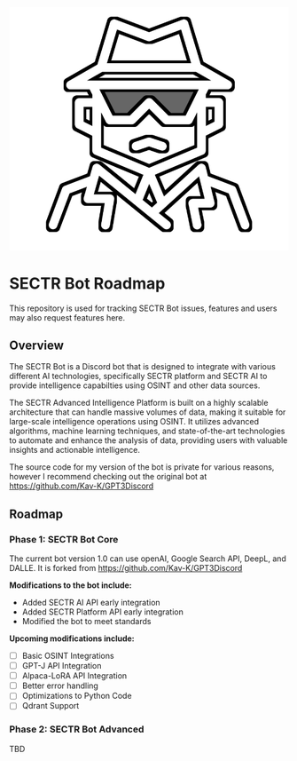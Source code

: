 ![logo](https://github.com/Sudo-Ivan/MyWebsite-Assets/blob/main/images/bots/SECTR/sectrlogo.svg)

# SECTR Bot Roadmap 

This repository is used for tracking SECTR Bot issues, features and users may also request features here.

## Overview

The SECTR Bot is a Discord bot that is designed to integrate with various different AI technologies, specifically SECTR platform and SECTR AI to provide intelligence capabilties using OSINT and other data sources.

The SECTR Advanced Intelligence Platform is built on a highly scalable architecture that can handle massive volumes of data, making it suitable for large-scale intelligence operations using OSINT. It utilizes advanced algorithms, machine learning techniques, and state-of-the-art technologies to automate and enhance the analysis of data, providing users with valuable insights and actionable intelligence. 

The source code for my version of the bot is private for various reasons, however I recommend checking out the original bot at https://github.com/Kav-K/GPT3Discord

## Roadmap

### Phase 1: SECTR Bot Core

The current bot version 1.0 can use openAI, Google Search API, DeepL, and DALLE. It is forked from https://github.com/Kav-K/GPT3Discord

**Modifications to the bot include:**

- Added SECTR AI API early integration
- Added SECTR Platform API early integration
- Modified the bot to meet standards

**Upcoming modifications include:**

- [ ] Basic OSINT Integrations
- [ ] GPT-J API Integration
- [ ] Alpaca-LoRA API Integration
- [ ] Better error handling
- [ ] Optimizations to Python Code
- [ ] Qdrant Support

### Phase 2: SECTR Bot Advanced

TBD
